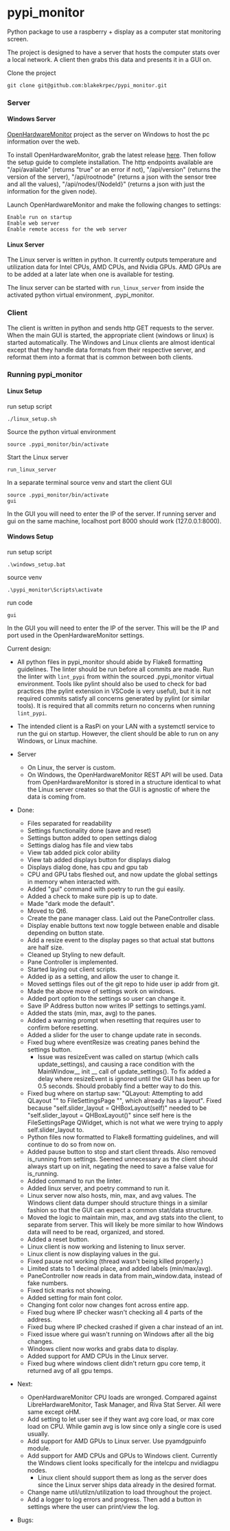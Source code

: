 # pypi_monitor
Python package to use a raspberry + display as a computer stat monitoring screen. 

The project is designed to have a server that hosts the computer stats over a local network. A client then grabs this data and presents it in a GUI on. 

Clone the project
```
git clone git@github.com:blakekrpec/pypi_monitor.git
```
### Server

#### Windows Server
[OpenHardwareMonitor](https://github.com/hexagon-oss/openhardwaremonitor) project as the server on Windows to host the pc information over the web. 

To install OpenHardwareMonitor, grab the latest release [here](https://github.com/hexagon-oss/openhardwaremonitor/releases). Then follow the setup guide to complete installation. The http endpoints available are "/api/available" (returns "true" or an error if not), "/api/version" (returns the version of the server), "/api/rootnode" (returns a json with the sensor tree and all the values), "/api/nodes/{NodeId}" (returns a json with just the information for the given node).

Launch OpenHardwareMonitor and make the following changes to settings:

    Enable run on startup
    Enable web server
    Enable remote access for the web server

#### Linux Server

The Linux server is written in python. It currently outputs temperature and utilization data for Intel CPUs, AMD CPUs, and Nvidia GPUs. AMD GPUs are to be added at a later late when one is available for testing.

The linux server can be started with `run_linux_server` from inside the activated python virtual environment, .pypi_monitor. 

### Client
The client is written in python and sends http GET requests to the server. When the main GUI is started, the appropriate client (windows or linux) is started automatically. The Windows and Linux clients are almost identical except that they handle data formats from their respective server, and reformat them into a format that is common between both clients. 

### Running pypi_monitor

#### Linux Setup
run setup script
```
./linux_setup.sh
```
Source the python virtual environment
```
source .pypi_monitor/bin/activate
```
Start the Linux server 
```
run_linux_server
```
In a separate terminal source venv and start the client GUI
```
source .pypi_monitor/bin/activate
gui
```
In the GUI you will need to enter the IP of the server. If running server and gui on the same machine, localhost port 8000 should work (127.0.0.1:8000).

#### Windows Setup

run setup script
```
.\windows_setup.bat
```
source venv
```
.\pypi_monitor\Scripts\activate
```
run code 
```
gui
```
In the GUI you will need to enter the IP of the server. This will be the IP and port used in the OpenHardwareMonitor settings.


Current design:

- All python files in pypi_monitor should abide by Flake8 formatting guidelines. The linter should be run before all commits are made. Run the linter with `lint_pypi` from within the sourced .pypi_monitor virtual environment. Tools like pylint should also be used to check for bad practices (the pylint extension in VSCode is very useful), but it is not required commits satisfy all concerns generated by pylint (or similar tools). It is required that all commits return no concerns when running `lint_pypi`.  

- The intended client is a RasPi on your LAN with a systemctl service to run the gui on startup. However, the client should be able to run on any Windows, or Linux machine. 

- Server
    - On Linux, the server is custom.
    - On Windows, the OpenHardwareMonitor REST API will be used. Data from OpenHardwareMonitor is stored in a structure identical to what the Linux server creates so that the GUI is agnostic of where the data is coming from. 

- Done: 
    - Files separated for readability 
    - Settings functionality done (save and reset)
    - Settings button added to open settings dialog
    - Settings dialog has file and view tabs 
    - View tab added pick color ability 
    - View tab added displays button for displays dialog
    - Displays dialog done, has cpu and gpu tab
    - CPU and GPU tabs fleshed out, and now update the global settings in memory when interacted with.  
    - Added "gui" command with poetry to run the gui easily.
    - Added a check to make sure pip is up to date. 
    - Made "dark mode the default".
    - Moved to Qt6.
    - Create the pane manager class. Laid out the PaneController class. 
    - Display enable buttons text now toggle between enable and disable depending on button state. 
    - Add a resize event to the display pages so that actual stat buttons are half size.
    - Cleaned up Styling to new default. 
    - Pane Controller is implemented. 
    - Started laying out client scripts. 
    - Added ip as a setting, and allow the user to change it. 
    - Moved settings files out of the git repo to hide user ip addr from git. 
    - Made the above move of settings work on windows. 
    - Added port option to the settings so user can change it. 
    - Save IP Address button now writes IP settings to settings.yaml.
    - Added the stats (min, max, avg) to the panes.
    - Added a warning prompt when resetting that requires user to confirm before resetting. 
    - Added a slider for the user to change update rate in seconds. 
    - Fixed bug where eventResize was creating panes behind the settings button. 
        - Issue was resizeEvent was called on startup (which calls update_settings), and causing a race condition with the MainWindow__ init __  call of update_settings(). To fix added a delay where resizeEvent is ignored until the GUI has been up for 0.5 seconds. Should probably find a better way to do this. 
    - Fixed bug where on startup saw: "QLayout: Attempting to add QLayout "" to FileSettingsPage "", which already has a layout". Fixed because "self.slider_layout = QHBoxLayout(self)" needed to be "self.slider_layout = QHBoxLayout()" since self here is the FileSettingsPage QWidget, which is not what we were trying to apply self.slider_layout to. 
    - Python files now formatted to Flake8 formatting guidelines, and will continue to do so from now on. 
    - Added pause button to stop and start client threads. Also removed is_running from settings. Seemed unnecessary as the client should always start up on init, negating the need to save a false value for is_running. 
    - Added command to run the linter.
    - Added linux server, and poetry command to run it.
    - Linux server now also hosts, min, max, and avg values. The Windows client data dumper should structure things in a similar fashion so that the GUI can expect a common stat/data structure. 
    - Moved the logic to maintain min, max, and avg stats into the client, to separate from server. This will likely be more similar to how Windows data will need to be read, organized, and stored. 
    - Added a reset button. 
    - Linux client is now working and listening to linux server. 
    - Linux client is now displaying values in the gui.
    - Fixed pause not working (thread wasn't being killed properly.)
    - Limited stats to 1 decimal place, and added labels (min/max/avg).
    - PaneController now reads in data from main_window.data, instead of fake numbers. 
    - Fixed tick marks not showing.
    - Added setting for main font color.
    - Changing font color now changes font across entire app.  
    - Fixed bug where IP checker wasn't checking all 4 parts of the address. 
    - Fixed bug where IP checked crashed if given a char instead of an int. 
    - Fixed issue where gui wasn't running on Windows after all the big changes. 
    - Windows client now works and grabs data to display. 
    - Added support for AMD CPUs in the Linux server.
    - Fixed bug where windows client didn't return gpu core temp, it returned avg of all gpu temps. 

- Next: 
    - OpenHardwareMonitor CPU loads are wronged. Compared against LibreHardwareMonitor, Task Manager, and Riva Stat Server. All were same except oHM. 
    - Add setting to let user see if they want avg core load, or max core load on CPU. While gamin avg is low since only a single core is used usually. 
    - Add support for AMD GPUs to Linux server. Use pyamdgpuinfo module. 
    - Add support for AMD CPUs and GPUs to Windows client. Currently the Windows client looks specifically for the intelcpu and nvidiagpu nodes. 
        - Linux client should support them as long as the server does since the Linux server ships data already in the desired format. 
    - Change name util/utilzn/utilization to load throughout the project.
    - Add a logger to log errors and progress. Then add a button in settings where the user can print/view the log.

- Bugs:
